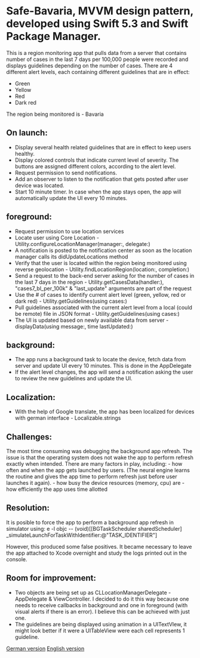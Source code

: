 # Safe-Bavaria, MVVM design pattern, developed using Swift 5.3 and Swift Package Manager.

This is a region monitoring app that pulls data from a server that contains number of cases in the last 7 days per 100,000 people were recorded and displays guidelines depending on the number of cases. There are 4 different alert levels, each containing different guidelines that are in effect:

- Green
- Yellow
- Red
- Dark red

The region being monitored is - Bavaria

On launch:
-------------------------------------------------
- Display several health related guidelines that are in effect to keep users healthy.
- Display colored controls that indicate current level of severity. The buttons are assigned different colors, according to the alert level.
- Request permission to send notifications. 
- Add an observer to listen to the notification that gets posted after user device was located.
- Start 10 minute timer. In case when the app stays open, the app will automatically update the UI every 10 minutes.

foreground:
---------------
- Request permission to use location services
- Locate user using Core Location - Utility.configureLocationManager(manager:, delegate:)
- A notification is posted to the notification center as soon as the location manager calls its didUpdateLocations method
- Verify that the user is located within the region being monitored using reverse geolocation - Utility.findLocationRegion(location:, completion:)
- Send a request to the back-end server asking for the number of cases in the last 7 days in the region - Utility.getCasesData(handler:), "cases7_bl_per_100k" & "last_update" arguments are part of the request
- Use the # of cases to identify current alert level (green, yellow, red or dark red) - Utility.getGuidelines(using cases:)
- Pull guidelines associated with the current alert level from a local (could be remote) file in JSON format - Utility.getGuidelines(using cases:)
- The UI is updated based on newly available data from server - displayData(using message:, time lastUpdated:)

background:
-------------------------------------
- The app runs a background task to locate the device, fetch data from server and update UI every 10 minutes. This is done in the AppDelegate 
- If the alert level changes, the app will send a notification asking the user to review the new guidelines and update the UI.

Localization:
---------------
- With the help of Google translate, the app has been localized for devices with german interface - Localizable.strings 

Challenges:
-------------
The most time consuming was debugging the background app refresh. The issue is that the operating system does not wake the app to perform refresh exactly when intended. There are many factors in play, including: 
    - how often and when the app gets launched by users. (The neural engine learns the routine and gives the app time to perform refresh just before user launches it again).
    - how busy the device resources (memory, cpu) are
    - how efficiently the app uses time allotted 

Resolution:
-------------
It is posible to force the app to perform a background app refresh in simulator using: e -l objc -- (void)[[BGTaskScheduler sharedScheduler] _simulateLaunchForTaskWithIdentifier:@"TASK_IDENTIFIER"]

However, this produced some false positives. It became necessary to leave the app attached to Xcode overnight and study the logs printed out in the console.

Room for improvement:
---------------------------
- Two objects are being set up as CLLocationManagerDelegate - AppDelegate & ViewController. I decided to do it this way because one needs to receive callbacks in background and one in foreground (with visual alerts if there is an error). I believe this can be achieved with just one.
- The guidelines are being displayed using animation in a UITextVIew, it might look better if it were a UITableView were each cell represents 1 guideline.


[German version](Safe%20Bavaria/Data/screenshots/de.png)
[English version](Safe%20Bavaria/Data/screenshots/en.png)

